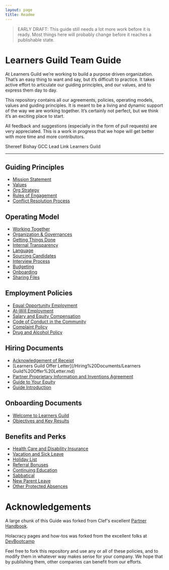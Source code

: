 ```yaml
---
layout: page
title: Readme
---
```




> EARLY DRAFT: This guide still needs a lot more work before it is ready. Most things here will probably change before it reaches a publishable state.

# Learners Guild Team Guide

At Learners Guild we’re working to build a purpose driven organization. That’s an easy thing to want and say, but it’s difficult to practice. It takes active effort to articulate our guiding principles, and our values, and to express them day to day.

This repository contains all our agreements, policies, operating models, values and guiding principles. It is meant to be a living and dynamic support of the way we are working together. It’s certainly not perfect, but we think it’s an exciting place to start.

All feedback and suggestions (especially in the form of pull requests) are very appreciated. This is a work in progress that we hope will get better with more time and more contributors.

Shereef Bishay
GCC Lead Link
Learners Guild

***


## Guiding Principles
* [Mission Statement](/Guiding%20Principles/Mission%20Statement.md)
* [Values](/Guiding%20Principles/Learners%20Guild%20Values.md)
* [Org Strategy](/Guiding%20Principles/Strategy.md)
* [Rules of Engagement](/Guiding%20Principles/Engagement.md)
* [Conflict Resolution Process](/Guiding%20Principles/Conflict.md)

## Operating Model
* [Working Together](/Operating%20Model/Working%20Together.md)
* [Organization & Governances](/Operating%20Model/Organization%20and%20Governance.md)
* [Getting Things Done](/Operating%20Model/GTD.md)
* [Internal Transparency](/Operating%20Model/Internal%20Transparency.md)
* [Language](/Operating%20Model/Language.md)
* [Sourcing Candidates](/Operating%20Model/Sourcing%20Candidates.md)
* [Interview Process](/Operating%20Model/Interview%20Process.md)
* [Budgeting](/Operating%20Model/Budgeting.md)
* [Onboarding](/Operating%20Model/Onboarding.md)
* [Sharing Files](/Operating%20Model/Sharing%20Files.md)

## Employment Policies
* [Equal Opportunity Employment](/Employment%20Policies/Equal%20Opportunity%20Employment.md)
* [At-Will Employment](/Employment%20Policies/At-Will%20Employment.md)
* [Salary and Equity Compensation](/Employment%20Policies/Salary%20and%20Equity%20Compensation.md)
* [Code of Conduct in the Community](/Employment%20Policies/Code%20of%20Conduct%20in%20the%20Community.md)
* [Complaint Policy](/Employment%20Policies/Complaint%20Policy.md)
* [Drug and Alcohol Policy](/Employment%20Policies/Drug%20and%20Alcohol%20Policy.md)

## Hiring Documents
* [Acknowledgement of Receipt](/Hiring%20Documents/Acknowledgment%20of%20Receipt.md)
* [Learners Guild Offer Letter](/Hiring%20Documents/Learners Guild%20Offer%20Letter.md)
* [Partner Proprietary Information and Inventions Agreement](/Hiring%20Documents/Partner%20Proprietary%20Information%20and%20Inventions%20Assignment%20Agreement.md)
* [Guide to Your Equity](/Hiring%20Documents/Guide%20to%20Your%20Equity.md)
* [Guide Introduction](/Hiring%20Documents/Guide%20Introduction.md)

## Onboarding Documents
* [Welcome to Learners Guild](/Onboarding%20Documents/Welcome%20to%20Learners%20Guild.md)
* [Objectives and Key Results](/Onboarding%20Documents/Objectives%20and%20Key%20Results.md)

## Benefits and Perks
* [Health Care and Disability Insurance](/Benefits%20and%20Perks/Healthcare%20and%20Disability%20Insurance.md)
* [Vacation and Sick Leave](/Benefits%20and%20Perks/Vacation%20and%20Sick%20Leave.md)
* [Holiday List](/Benefits%20and%20Perks/Holiday%20List.md)
* [Referral Bonuses](/Benefits%20and%20Perks/Referral%20Bonuses.md)
* [Continuing Education](/Benefits%20and%20Perks/Continuing%20Education.md)
* [Sabbatical](/Benefits%20and%20Perks/Sabbatical.md)
* [New Parent Leave](/Benefits%20and%20Perks/New%20Parent%20Leave.md)
* [Other Protected Absences](/Benefits%20and%20Perks/Other%20Protected%20Absences.md)



# Acknowledgements

A large chunk of this Guide was forked from Clef's excellent [Partner Handbook](https://github.com/clef/handbook).

Holacracy pages and how-tos was forked from the excellent folks at [DevBootcamp](https://github.com/Devbootcamp/Holacracy/wiki)

Feel free to fork this repository and use any or all of these policies, and to modify them in whatever way makes sense for your company. We hope that by publishing them, other companies can benefit from our efforts.
